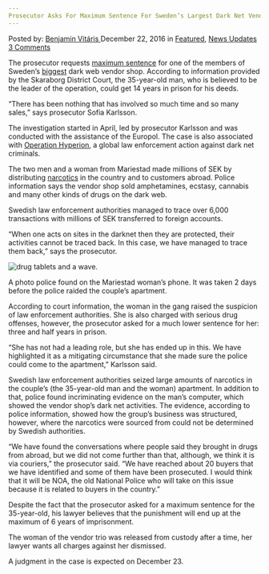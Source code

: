 ```yaml
---
Prosecutor Asks For Maximum Sentence For Sweden’s Largest Dark Net Vendor
---
```

<article class="post-listing post-17087 post type-post status-publish format-standard has-post-thumbnail hentry  tag-asks tag-dark tag-largest tag-maximum tag-net tag-prosecutor tag-sentence tag-swedens tag-vendor">
    <div class="post-inner">
        <span>Posted by: <a href="https://www.deepdotweb.com/author/benjaminvi/" title="">Benjamin Vitáris </a></span>
    <span>December 22, 2016</span>
    <span>in <a href="https://www.deepdotweb.com/category/deepdot-news/" rel="category tag">Featured</a>, <a href="https://www.deepdotweb.com/category/news-updates/" rel="category tag">News Updates</a></span>
    <span><a href="https://www.deepdotweb.com/2016/12/22/prosecutor-asks-maximum-sentence-swedens-largest-dark-net-vendor/#comments">3 Comments</a></span>
    </p>
    <div class="clear"></div>
    <div class="entry">
    <p>The prosecutor requests <a href="http://sverigesradio.se/sida/artikel.aspx?programid=97&amp;artikel=6583700">maximum sentence</a> for one of the members of Sweden’s <a href="https://www.deepdotweb.com/2016/12/08/chief-police-calls-darknet-drug-bust-one-largest-ever-sweden/">biggest</a> dark web vendor shop. According to information provided by the Skaraborg District Court, the 35-year-old man, who is believed to be the leader of the operation, could get 14 years in prison for his deeds.</p>
    <p>“There has been nothing that has involved so much time and so many sales,” says prosecutor Sofia Karlsson.</p>
    <p>The investigation started in April, led by prosecutor Karlsson and was conducted with the assistance of the Europol. The case is also associated with <a href="https://www.deepdotweb.com/2016/10/31/dutch-national-prosecution-service-police-launch-hidden-service-global-darknet-enforcement-operation/">Operation Hyperion</a>, a global law enforcement action against dark net criminals.</p>
    <p>The two men and a woman from Mariestad made millions of SEK by distributing <a href="https://www.deepdotweb.com/tag/narcotics/">narcotics</a> in the country and to customers abroad. Police information says the vendor shop sold amphetamines, ecstasy, cannabis and many other kinds of drugs on the dark web.</p>
    <p>Swedish law enforcement authorities managed to trace over 6,000 transactions with millions of SEK transferred to foreign accounts.</p>
    <p>“When one acts on sites in the darknet then they are protected, their activities cannot be traced back. In this case, we have managed to trace them back,” says the prosecutor.</p>
    <p><img class="wp-image-17101 aligncenter" src="/imgs/2016/12/drug-tablets-and-a-wave-.jpeg" alt="drug tablets and a wave." srcset="/imgs/2016/12/drug-tablets-and-a-wave-.jpeg 612w, /imgs/2016/12/drug-tablets-and-a-wave--300x169.jpeg 300w" sizes="(max-width: 612px) 100vw, 612px"/></p>
    <p>A photo police found on the Mariestad woman’s phone. It was taken 2 days before the police raided the couple’s apartment.</p>
    <p>According to court information, the woman in the gang raised the suspicion of law enforcement authorities. She is also charged with serious drug offenses, however, the prosecutor asked for a much lower sentence for her: three and half years in prison.</p>
    <p>“She has not had a leading role, but she has ended up in this. We have highlighted it as a mitigating circumstance that she made sure the police could come to the apartment,” Karlsson said.</p>
    <p>Swedish law enforcement authorities seized large amounts of narcotics in the couple’s (the 35-year-old man and the woman) apartment. In addition to that, police found incriminating evidence on the man’s computer, which showed the vendor shop’s dark net activities. The evidence, according to police information, showed how the group’s business was structured, however, where the narcotics were sourced from could not be determined by Swedish authorities.</p>
    <p>“We have found the conversations where people said they brought in drugs from abroad, but we did not come further than that, although, we think it is via couriers,” the prosecutor said. “We have reached about 20 buyers that we have identified and some of them have been prosecuted. I would think that it will be NOA, the old National Police who will take on this issue because it is related to buyers in the country.”</p>
    <p>Despite the fact that the prosecutor asked for a maximum sentence for the 35-year-old, his lawyer believes that the punishment will end up at the maximum of 6 years of imprisonment.</p>
    <p>The woman of the vendor trio was released from custody after a time, her lawyer wants all charges against her dismissed.</p>
    <p>A judgment in the case is expected on December 23.</p>
    </div>
    <span style="display:none"><a href="https://www.deepdotweb.com/tag/asks/" rel="tag">asks</a> <a href="https://www.deepdotweb.com/tag/dark/" rel="tag">dark</a> <a href="https://www.deepdotweb.com/tag/largest/" rel="tag">largest</a> <a href="https://www.deepdotweb.com/tag/maximum/" rel="tag">maximum</a> <a href="https://www.deepdotweb.com/tag/net/" rel="tag">net</a> <a href="https://www.deepdotweb.com/tag/prosecutor/" rel="tag">prosecutor</a> <a href="https://www.deepdotweb.com/tag/sentence/" rel="tag">sentence</a> <a href="https://www.deepdotweb.com/tag/swedens/" rel="tag">swedens</a> <a href="https://www.deepdotweb.com/tag/vendor/" rel="tag">vendor</a></span> <span style="display:none" class="updated">2016-12-22</span>
    <div style="display:none" class="vcard author" itemprop="author" itemscope itemtype="http://schema.org/Person"><strong class="fn" itemprop="name"><a href="https://www.deepdotweb.com/author/benjaminvi/" title="Posts by Benjamin Vitáris" rel="author">Benjamin Vitáris</a></strong></div>
    </div>
</article>

